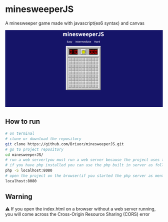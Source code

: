 # minesweeperJS
A minesweeper game made with javascript(es6 syntax) and canvas

![Screenshot](img/screenshot.png)

## How to run
```sh
# on terminal
# clone or download the repository
git clone https://github.com/Briuor/minesweeperJS.git
# go to project repository
cd minesweeperJS/
# run a web server(you must run a web server because the project uses the  javascript es6 "import" and "export" features)
# if you have php installed you can use the php built in server as follow(run this command inside the project folder minesweeperJS/)
php -S localhost:8080
# open the project on the browser(if you started the php server as mentioned, access the link below)
localhost:8080
```
## Warning
:warning:
If you open the index.html on a browser without a web server running, you will come across the Cross-Origin Resource Sharing (CORS) error

